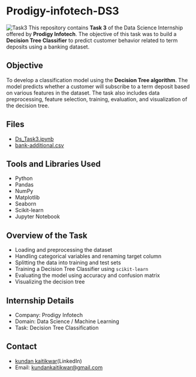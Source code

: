 # Prodigy-infotech-DS3

![Task3](https://github.com/user-attachments/assets/0ee845cf-04e2-4b13-af0b-4a8dd1ba3d0a)
This repository contains **Task 3** of the Data Science Internship offered by **Prodigy Infotech**. The objective of this task was to build a **Decision Tree Classifier** to predict customer behavior related to term deposits using a banking dataset.

## Objective
To develop a classification model using the **Decision Tree algorithm**. The model predicts whether a customer will subscribe to a term deposit based on various features in the dataset. The task also includes data preprocessing, feature selection, training, evaluation, and visualization of the decision tree.

## Files
- <a>[Ds_Task3.ipynb ](https://github.com/Kkundan04/Prodigy-infotech-DS3/blob/main/Ds_Task3.ipynb/)</a>
- <a>[bank-additional.csv ](https://github.com/Kkundan04/Prodigy-infotech-DS1/blob/main/bank-additional.csv)</a>

## Tools and Libraries Used
- Python
- Pandas
- NumPy
- Matplotlib
- Seaborn
- Scikit-learn
- Jupyter Notebook

## Overview of the Task
- Loading and preprocessing the dataset
- Handling categorical variables and renaming target column
- Splitting the data into training and test sets
- Training a Decision Tree Classifier using `scikit-learn`
- Evaluating the model using accuracy and confusion matrix
- Visualizing the decision tree

## Internship Details
- Company: Prodigy Infotech
- Domain: Data Science / Machine Learning
- Task: Decision Tree Classification


##  Contact
- <a>[kundan kaitikwar](https://www.linkedin.com/in/kundan-kaitikwar-93675b342?utm_source=share&utm_campaign=share_via&utm_content=profile&utm_medium=ios_app)(LinkedIn)</a>
- Email: kundankaitikwar@gmail.com
